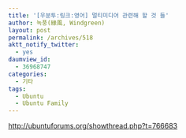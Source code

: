 ```yaml
---
title: '[우분투:링크:영어] 멀티미디어 관련해 할 것 들'
author: 녹풍(綠風, Windgreen)
layout: post
permalink: /archives/518
aktt_notify_twitter:
  - yes
daumview_id:
  - 36968747
categories:
  - 기타
tags:
  - Ubuntu
  - Ubuntu Family
---
```

<meta http-equiv="content-type" content="text/html; charset=utf-8" />

<http://ubuntuforums.org/showthread.php?t=766683>